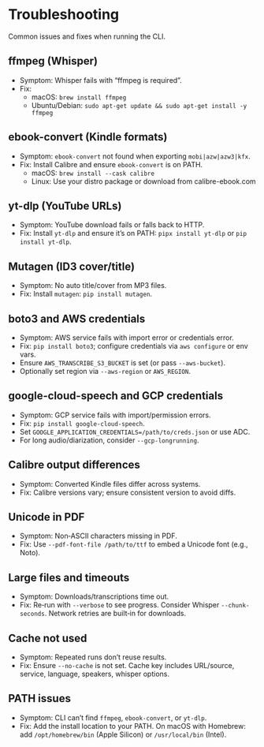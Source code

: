 # Troubleshooting

Common issues and fixes when running the CLI.

## ffmpeg (Whisper)
- Symptom: Whisper fails with “ffmpeg is required”.
- Fix:
  - macOS: `brew install ffmpeg`
  - Ubuntu/Debian: `sudo apt-get update && sudo apt-get install -y ffmpeg`

## ebook-convert (Kindle formats)
- Symptom: `ebook-convert` not found when exporting `mobi|azw|azw3|kfx`.
- Fix: Install Calibre and ensure `ebook-convert` is on PATH.
  - macOS: `brew install --cask calibre`
  - Linux: Use your distro package or download from calibre-ebook.com

## yt-dlp (YouTube URLs)
- Symptom: YouTube download fails or falls back to HTTP.
- Fix: Install `yt-dlp` and ensure it’s on PATH: `pipx install yt-dlp` or `pip install yt-dlp`.

## Mutagen (ID3 cover/title)
- Symptom: No auto title/cover from MP3 files.
- Fix: Install `mutagen`: `pip install mutagen`.

## boto3 and AWS credentials
- Symptom: AWS service fails with import error or credentials error.
- Fix: `pip install boto3`; configure credentials via `aws configure` or env vars.
- Ensure `AWS_TRANSCRIBE_S3_BUCKET` is set (or pass `--aws-bucket`).
- Optionally set region via `--aws-region` or `AWS_REGION`.

## google-cloud-speech and GCP credentials
- Symptom: GCP service fails with import/permission errors.
- Fix: `pip install google-cloud-speech`.
- Set `GOOGLE_APPLICATION_CREDENTIALS=/path/to/creds.json` or use ADC.
- For long audio/diarization, consider `--gcp-longrunning`.

## Calibre output differences
- Symptom: Converted Kindle files differ across systems.
- Fix: Calibre versions vary; ensure consistent version to avoid diffs.

## Unicode in PDF
- Symptom: Non‑ASCII characters missing in PDF.
- Fix: Use `--pdf-font-file /path/to/ttf` to embed a Unicode font (e.g., Noto).

## Large files and timeouts
- Symptom: Downloads/transcriptions time out.
- Fix: Re‑run with `--verbose` to see progress. Consider Whisper `--chunk-seconds`. Network retries are built‑in for downloads.

## Cache not used
- Symptom: Repeated runs don’t reuse results.
- Fix: Ensure `--no-cache` is not set. Cache key includes URL/source, service, language, speakers, whisper options.

## PATH issues
- Symptom: CLI can’t find `ffmpeg`, `ebook-convert`, or `yt-dlp`.
- Fix: Add the install location to your PATH. On macOS with Homebrew: add `/opt/homebrew/bin` (Apple Silicon) or `/usr/local/bin` (Intel).

